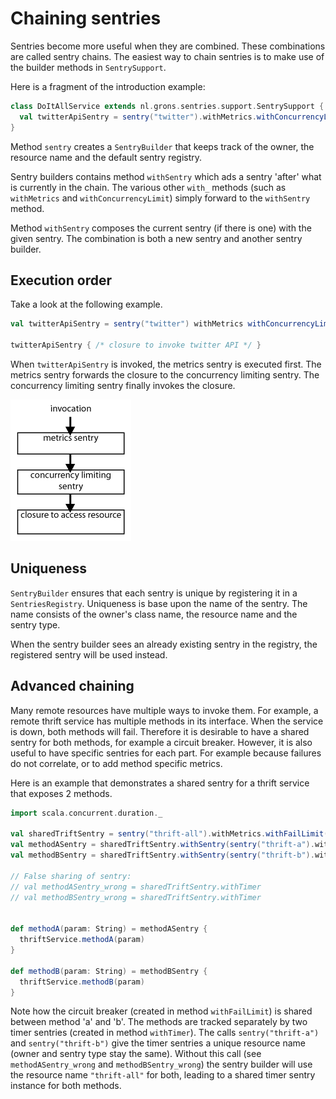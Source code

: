 # Chaining sentries

Sentries become more useful when they are combined. These combinations are called sentry chains. The easiest way to chain sentries is to make use of the builder methods in `SentrySupport`.

Here is a fragment of the introduction example:

```scala
class DoItAllService extends nl.grons.sentries.support.SentrySupport {
  val twitterApiSentry = sentry("twitter").withMetrics.withConcurrencyLimit(3)
}
```

Method `sentry` creates a `SentryBuilder` that keeps track of the owner, the resource name and the default sentry registry.

Sentry builders contains method `withSentry` which ads a sentry 'after' what is currently in the chain. The various other `with_` methods (such as `withMetrics` and `withConcurrencyLimit`) simply forward to the `withSentry` method.

Method `withSentry` composes the current sentry (if there is one) with the given sentry. The combination is both a new sentry and another sentry builder.

## Execution order

Take a look at the following example.

```scala
val twitterApiSentry = sentry("twitter") withMetrics withConcurrencyLimit(3)
  
twitterApiSentry { /* closure to invoke twitter API */ }
```

When `twitterApiSentry` is invoked, the metrics sentry is executed first. The metrics sentry forwards the closure to the concurrency limiting sentry. The concurrency limiting sentry finally invokes the closure.

![Execution order diagram](chaining-execution-order.png)

## Uniqueness

`SentryBuilder` ensures that each sentry is unique by registering it in a `SentriesRegistry`. Uniqueness is base upon the name of the sentry. The name consists of the owner's class name, the resource name and the sentry type.

When the sentry builder sees an already existing sentry in the registry, the registered sentry will be used instead.

## Advanced chaining

Many remote resources have multiple ways to invoke them. For example, a remote thrift service has multiple methods in its interface. When the service is down, both methods will fail. Therefore it is desirable to have a shared sentry for both methods, for example a circuit breaker. However, it is also useful to have specific sentries for each part. For example because failures do not correlate, or to add method specific metrics.

Here is an example that demonstrates a shared sentry for a thrift service that exposes 2 methods.

```scala
import scala.concurrent.duration._

val sharedTriftSentry = sentry("thrift-all").withMetrics.withFailLimit(25)
val methodASentry = sharedTriftSentry.withSentry(sentry("thrift-a").withTimer)
val methodBSentry = sharedTriftSentry.withSentry(sentry("thrift-b").withTimer)

// False sharing of sentry:
// val methodASentry_wrong = sharedTriftSentry.withTimer
// val methodBSentry_wrong = sharedTriftSentry.withTimer


def methodA(param: String) = methodASentry {
  thriftService.methodA(param)
}

def methodB(param: String) = methodBSentry {
  thriftService.methodB(param)
}
```

Note how the circuit breaker (created in method `withFailLimit`) is shared between method 'a' and 'b'. The methods are tracked separately by two timer sentries (created in method `withTimer`).
The calls  `sentry("thrift-a")` and `sentry("thrift-b")` give the timer sentries a unique resource name (owner and sentry type stay the same). Without this call (see `methodASentry_wrong` and `methodBSentry_wrong`) the sentry builder will use the resource name `"thrift-all"` for both, leading to a shared timer sentry instance for both methods.
